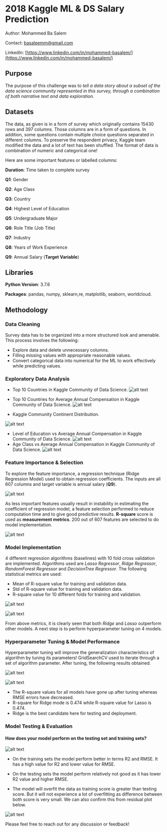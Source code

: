 
# 2018 Kaggle ML & DS Salary Prediction
Author: Mohammed Ba Salem 

Contact: basaleemm@gmail.com

LinkedIn: [https://www.linkedin.com/in/mohammed-basalem/](https://www.linkedin.com/in/mohammed-basalem/)

## Purpose 
The purpose of this challenge was to *tell a data story about a subset of the data science community represented in this survey, through a combination of both narrative text and data exploration.* 

## Datasets 
The data, as given is in a form of survey which originally contains 15430 rows and 397 columns. Those columns are in a form of questions. In addition, some questions contain multiple choice questions separated in different columns. To preserve the respondent privacy, Kaggle team modified the data and a lot of text has been shuffled. The format of data is combination of numeric and categorical one! 

Here are some important features or labelled columns: 

**Duration**: Time taken to complete survey

**Q1**: Gender

**Q2**: Age Class 

**Q3**: Country

**Q4**: Highest Level of Education 

**Q5**: Undergraduate Major 

**Q6**: Role Title (Job Title)

**Q7**: Industry 

**Q8**: Years of Work Experience 

**Q9**: Annual Salary (**Target Variable**)

## Libraries 
**Python Version**: 3.7.6

**Packages**:  pandas, numpy, sklearn,re, matplotlib, seaborn, worldcloud. 
## Methodology 
### Data Cleaning 
Survey data has to be organized into a more structured look and amenable. This process involves the following:  
- Explore data and delete unnecessary columns. 
- Filling missing values with appropriate reasonable values. 
- Convert categorical data into numerical for the ML to work effectively while predicting values. 
### Exploratory Data Analysis 
- Top 10 Countries in Kaggle Community of Data Science. 
	![alt text](https://github.com/basalem/Data-Science-Projects/blob/master/2018_Kaggle_Survey/images/Top_10Countries.png) 
	
- Top 10 Countries for Average Annual Compensation in Kaggle Community of Data Science. 
	![alt text](https://github.com/basalem/Data-Science-Projects/blob/master/2018_Kaggle_Survey/images/Top10_Salary.png)
	
- Kaggle Community Continent Distribution. 

![alt text](https://github.com/basalem/Data-Science-Projects/blob/master/2018_Kaggle_Survey/images/Continent.PNG)
	
- Level of Education vs Average Annual Compensation in Kaggle Community of Data Science. 
	![alt text](https://github.com/basalem/Data-Science-Projects/blob/master/2018_Kaggle_Survey/images/Education.png)
- Age Class vs Average Annual Compensation in Kaggle Community of Data Science. 
	![alt text](https://github.com/basalem/Data-Science-Projects/blob/master/2018_Kaggle_Survey/images/Age.png)

### Feature Importance & Selection 
To explore the feature importance, a regression technique (Ridge Regression Model) used to obtain regression coefficients. The inputs are all 607 columns and target variable is annual salary (**Q9**). 

![alt text](https://github.com/basalem/Data-Science-Projects/blob/master/2018_Kaggle_Survey/images/Top_Features.PNG)

As less important features usually result in instability in estimating the coefficient of regression model, a feature selection performed to reduce computation time and to give good predictive results. **R-square** score is used as **measurement metrics**. 200 out of 607 features are selected to do model implementation.  

![alt text](https://github.com/basalem/Data-Science-Projects/blob/master/2018_Kaggle_Survey/images/Feature_Selection.PNG)

### Model Implementation 
 4 different regression algorithms (baselines) with 10 fold cross validation are implemented. Algorithms used are *Lasso Regressor*, *Ridge Regressor*, *RandomForest Regressor* and *DecisionTree Regressor*.  The following statistical metrics are used: 
 - Mean of R-square value for training and validation data. 
 - Std of R-square value for training and validation data. 
 - R-square value for 10 different folds for training and validation. 

![alt text](https://github.com/basalem/Data-Science-Projects/blob/master/2018_Kaggle_Survey/images/Mean_Std_Val_R2.png)

![alt text](https://github.com/basalem/Data-Science-Projects/blob/master/2018_Kaggle_Survey/images/Learning_Curve.PNG)

From above metrics, it is clearly seen that both *Ridge* and *Lasso* outperform other models. A next step is to perform hyperparameter  tuning on 4 models.   
 
 ### Hyperparameter Tuning & Model Performance
 Hyperparameter tuning will improve the generalization characteristics of algorithm by tuning its parameters! GridSearchCV used to iterate through a set of algorithm parameter. After tuning, the following results obtained.  

![alt text](https://github.com/basalem/Data-Science-Projects/blob/master/2018_Kaggle_Survey/images/Hypertune_Results.PNG)


![alt text](https://github.com/basalem/Data-Science-Projects/blob/master/2018_Kaggle_Survey/images/HyperTuning_Learning_Curve.PNG)

- The R-square values for all models have gone up after tuning whereas RMSE errors have decreased.  
- R-square for Ridge mode is 0.474 while R-square value for Lasso is 0.474. 
- Ridge is the best candidate here for testing and deployment.  

### Model Testing & Evaluation 
#### How does your model perform on the testing set and training sets? 
![alt text](https://github.com/basalem/Data-Science-Projects/blob/master/2018_Kaggle_Survey/images/optimal_model.PNG)

- On the training sets the model perform better in terms R2 and RMSE. It has a high value for R2 and lower value for RMSE. 

 - On the testing sets the model perform relatively not good as it has lower R2 value and higher RMSE. 
- The model will overfit the data as training score is greater than testing score. But it will not experience a lot of overfitting as difference between both score is very small. We can also confirm this from residual plot below. 

![alt text](https://github.com/basalem/Data-Science-Projects/blob/master/2018_Kaggle_Survey/images/Ridge_Residuals.PNG)

Please feel free to reach out for any discussion or feedback! 